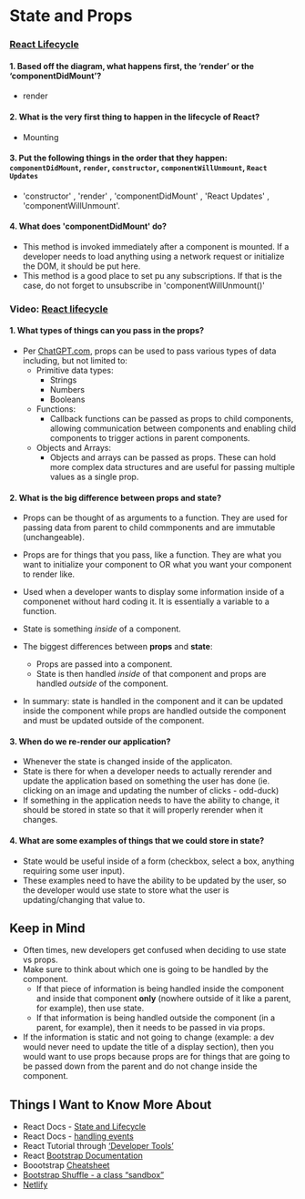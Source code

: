 # State and Props

### [React Lifecycle](https://medium.com/@joshuablankenshipnola/react-component-lifecycle-events-cb77e670a093)
#### 1. Based off the diagram, what happens first, the ‘render’ or the ‘componentDidMount’?
- render

#### 2. What is the very first thing to happen in the lifecycle of React?
- Mounting

#### 3. Put the following things in the order that they happen: `componentDidMount`, `render`, `constructor`, `componentWillUnmount`, `React Updates`
- 'constructor' , 'render' , 'componentDidMount' , 'React Updates' , 'componentWillUnmount'.

#### 4. What does 'componentDidMount' do?
- This method is invoked immediately after a component is mounted. If a developer needs to load anything using a network request or initialize the DOM, it should be put here. 
- This method is a good place to set pu any subscriptions. If that is the case, do not forget to unsubscribe in 'componentWillUnmount()'

### Video: [React lifecycle](https://www.youtube.com/watch?v=IYvD9oBCuJI)
#### 1. What types of things can you pass in the props?
- Per [ChatGPT.com](https://chat.openai.com/share/5f5b55a3-9508-4c78-812a-420c2cf46965), props can be used to pass various types of data including, but not limited to:
  - Primitive data types:
    - Strings
    - Numbers
    - Booleans
  - Functions:
    - Callback functions can be passed as props to child components, allowing communication between components and enabling child components to trigger actions in parent components.
  - Objects and Arrays:
    - Objects and arrays can be passed as props. These can hold more complex data structures and are useful for passing multiple values as a single prop.

#### 2. What is the big difference between props and state?
- Props can be thought of as arguments to a function. They are used for passing data from parent to child commponents and are immutable (unchangeable).
- Props are for things that you pass, like a function. They are what you want to initialize your component to OR what you want your component to render like.
- Used when a developer wants to display some information inside of a componenet without hard coding it. It is essentially a variable to a function.

- State is something *inside* of a component.
- The biggest differences between **props** and **state**:
  - Props are passed into a component.
  - State is then handled *inside* of that component and props are handled *outside* of the component.
- In summary: state is handled in the component and it can be updated inside the component while props are handled outside the component and must be updated outside of the component.

#### 3. When do we re-render our application?
- Whenever the state is changed inside of the applicaton.
- State is there for when a developer needs to actually rerender and update the application based on something the user has done (ie. clicking on an image and updating the number of clicks - odd-duck)
- If something in the application needs to have the ability to change, it should be stored in state so that it will properly rerender when it changes.

#### 4. What are some examples of things that we could store in state?
- State would be useful inside of a form (checkbox, select a box, anything requiring some user input).
- These examples need to have the ability to be updated by the user, so the developer would use state to store what the user is updating/changing that value to.


## Keep in Mind
- Often times, new developers get confused when deciding to use state vs props.
- Make sure to think about which one is going to be handled by the component.
  - If that piece of information is being handled inside the component and inside that component **only** (nowhere outside of it like a parent, for example), then use state.
  - If that information is being handled outside the component (in a parent, for example), then it needs to be passed in via props.
- If the information is static and not going to change (example: a dev would never need to update the title of a display section), then you would want to use props because props are for things that are going to be passed down from the parent and do not change inside the component.


## Things I Want to Know More About
- React Docs - [State and Lifecycle](https://legacy.reactjs.org/docs/state-and-lifecycle.html)
- React Docs - [handling events](https://legacy.reactjs.org/docs/handling-events.html)
- React Tutorial through [‘Developer Tools’](https://react.dev/learn/tutorial-tic-tac-toe)
- React [Bootstrap Documentation](https://react-bootstrap.github.io/)
- Boootstrap [Cheatsheet](https://getbootstrap.com/docs/5.0/examples/cheatsheet/)
- [Bootstrap Shuffle - a class “sandbox”](https://bootstrapshuffle.com/classes)
- [Netlify](https://www.netlify.com/)